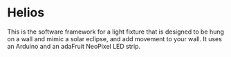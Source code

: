 # Helios
This is the software framework for a light fixture that is designed to be hung on a wall and mimic a solar eclipse, and add movement to your wall. It uses an Arduino and an adaFruit NeoPixel LED strip.

